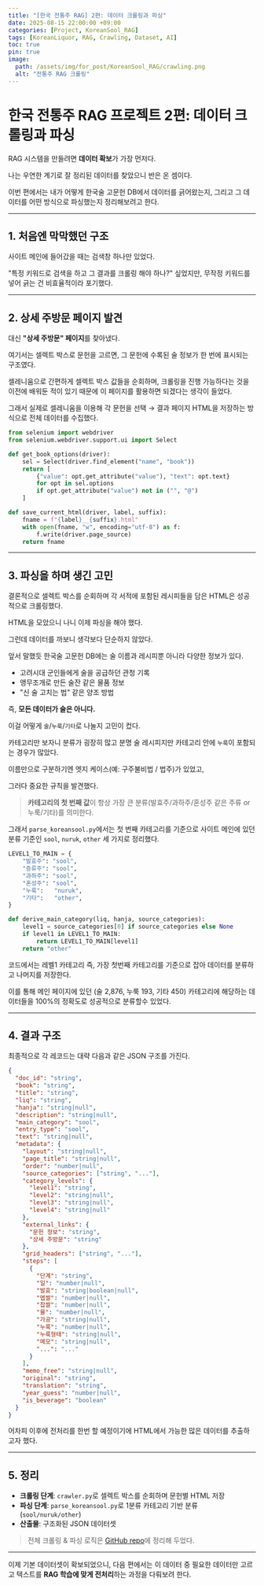 ```yaml
---
title: "[한국 전통주 RAG] 2편: 데이터 크롤링과 파싱"
date: 2025-08-15 22:00:00 +09:00
categories: [Project, KoreanSool_RAG]
tags: [KoreanLiquor, RAG, Crawling, Dataset, AI]
toc: true
pin: true
image:
  path: /assets/img/for_post/KoreanSool_RAG/crawling.png
  alt: "전통주 RAG 크롤링"
---
```


# 한국 전통주 RAG 프로젝트 2편: 데이터 크롤링과 파싱

RAG 시스템을 만들려면 **데이터 확보**가 가장 먼저다.

나는 우연한 계기로 잘 정리된 데이터를 찾았으니 반은 온 셈이다.

이번 편에서는 내가 어떻게 한국술 고문헌 DB에서 데이터를 긁어왔는지, 그리고 그 데이터를 어떤 방식으로 파싱했는지 정리해보려고 한다.  

---

## 1. 처음엔 막막했던 구조

사이트 메인에 들어갔을 때는 검색창 하나만 있었다.

"특정 키워드로 검색을 하고 그 결과를 크롤링 해야 하나?" 싶었지만, 무작정 키워드를 넣어 긁는 건 비효율적이라 포기했다.  

---

## 2. 상세 주방문 페이지 발견

대신 **"상세 주방문" 페이지**를 찾아냈다.  

여기서는 셀렉트 박스로 문헌을 고르면, 그 문헌에 수록된 술 정보가 한 번에 표시되는 구조였다.  

셀레니움으로 간편하게 셀렉트 박스 값들을 순회하며, 크롤링을 진행 가능하다는 것을 이전에 배워둔 적이 있기 때문에 이 페이지를 활용하면 되겠다는 생각이 들었다.

그래서 실제로 셀레니움을 이용해 각 문헌을 선택 → 결과 페이지 HTML을 저장하는 방식으로 전체 데이터를 수집했다.  

```python
from selenium import webdriver
from selenium.webdriver.support.ui import Select

def get_book_options(driver):
    sel = Select(driver.find_element("name", "book"))
    return [
        {"value": opt.get_attribute("value"), "text": opt.text}
        for opt in sel.options
        if opt.get_attribute("value") not in ("", "@")
    ]

def save_current_html(driver, label, suffix):
    fname = f"{label}__{suffix}.html"
    with open(fname, "w", encoding="utf-8") as f:
        f.write(driver.page_source)
    return fname
```

---

## 3. 파싱을 하며 생긴 고민

결론적으로 셀렉트 박스를 순회하며 각 서적에 포함된 레시피들을 담은 HTML은 성공적으로 크롤링했다.

HTML을 모았으니 나니 이제 파싱을 해야 했다.

그런데 데이터를 까보니 생각보다 단순하지 않았다.  

앞서 말했듯 한국술 고문헌 DB에는 술 이름과 레시피뿐 아니라 다양한 정보가 있다.

- 고려시대 군인들에게 술을 공급하던 관청 기록  
- 앵무조개로 만든 술잔 같은 물품 정보  
- "신 술 고치는 법" 같은 양조 방법  

즉, **모든 데이터가 술은 아니다.**

이걸 어떻게 `술`/`누룩`/`기타`로 나눌지 고민이 컸다.

카테고리만 보자니 분류가 굉장히 많고 분명 술 레시피지만 카테고리 안에 `누룩`이 포함되는 경우가 많았다.

이름만으로 구분하기엔 엣지 케이스(예: 구주불비법 / 법주)가 있었고,    

그러다 중요한 규칙을 발견했다.  
> **카테고리의 첫 번째 값**이 항상 가장 큰 분류(발효주/과하주/혼성주 같은 주류 or 누룩/기타)를 의미한다.  

그래서 `parse_koreansool.py`에서는 첫 번째 카테고리를 기준으로 사이트 메인에 있던 분류 기준인 `sool`, `nuruk`, `other` 세 가지로 정리했다.

```python
LEVEL1_TO_MAIN = {
    "발효주": "sool",
    "증류주": "sool",
    "과하주": "sool",
    "혼성주": "sool",
    "누룩":   "nuruk",
    "기타":   "other",
}

def derive_main_category(liq, hanja, source_categories):
    level1 = source_categories[0] if source_categories else None
    if level1 in LEVEL1_TO_MAIN:
        return LEVEL1_TO_MAIN[level1]
    return "other"
```

코드에서는 레벨1 카테고리 즉, 가장 첫번째 카테고리를 기준으로 잡아 데이터를 분류하고 나머지를 저장한다.

이를 통해 메인 페이지에 있던 (술 2,876, 누룩 193, 기타 450) 카테고리에 해당하는 데이터들을 100%의 정확도로 성공적으로 분류할수 있었다.

---

## 4. 결과 구조

최종적으로 각 레코드는 대략 다음과 같은 JSON 구조를 가진다.  

```json
{
  "doc_id": "string",
  "book": "string",
  "title": "string",
  "liq": "string",
  "hanja": "string|null",
  "description": "string|null",
  "main_category": "sool",
  "entry_type": "sool",
  "text": "string|null",
  "metadata": {
    "layout": "string|null",
    "page_title": "string|null",
    "order": "number|null",
    "source_categories": ["string", "..."],
    "category_levels": {
      "level1": "string",
      "level2": "string|null",
      "level3": "string|null",
      "level4": "string|null"
    },
    "external_links": {
      "문헌 정보": "string",
      "상세 주방문": "string"
    },
    "grid_headers": ["string", "..."],
    "steps": [
      {
        "단계": "string",
        "일": "number|null",
        "발효": "string|boolean|null",
        "멥쌀": "number|null",
        "찹쌀": "number|null",
        "물": "number|null",
        "가공": "string|null",
        "누룩": "number|null",
        "누룩형태": "string|null",
        "메모": "string|null",
        "...": "..."
      }
    ],
    "memo_free": "string|null",
    "original": "string",
    "translation": "string",
    "year_guess": "number|null",
    "is_beverage": "boolean"
  }
}
```

어차피 이후에 전처리를 한번 할 예정이기에 HTML에서 가능한 많은 데이터를 추출하고자 했다.

---

## 5. 정리

- **크롤링 단계**: `crawler.py`로 셀렉트 박스를 순회하며 문헌별 HTML 저장  
- **파싱 단계**: `parse_koreansool.py`로 1분류 카테고리 기반 분류 (`sool/nuruk/other`)  
- **산출물**: 구조화된 JSON 데이터셋  

> 전체 크롤링 & 파싱 로직은 [GitHub repo](https://github.com/Jaeuk-Han/korean-traditional-liquor-dataset)에 정리해 두었다.

---

이제 기본 데이터셋이 확보되었으니, 다음 편에서는 이 데이터 중 필요한 데이터만 고르고 텍스트를 **RAG 학습에 맞게 전처리**하는 과정을 다뤄보려 한다.
